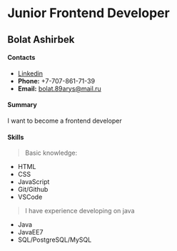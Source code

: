 # Junior Frontend Developer
## Bolat Ashirbek

#### Contacts
 * [Linkedin](https://linkedin.com/in/bolatashirbek)
 * **Phone:** +7-707-861-71-39
 * **Email:** bolat.89arys@mail.ru

#### Summary
I want to become a frontend developer

#### Skills
> Basic knowledge:
* HTML
* CSS
* JavaScript
* Git/Github
* VSCode
> I have experience developing on java
* Java
* JavaEE7
* SQL/PostgreSQL/MySQL
